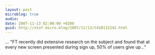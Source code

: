 ```yaml
---
layout: post
microblog: true
audio: 
date: 2007-11-13 02:00:00 +0200
guid: http://xtof.micro.blog/2007/11/13/t410115242.html
---
```

... "FT recently did extensive research on the subject and found that at every new screen presented during sign up, 50% of users give up..."
